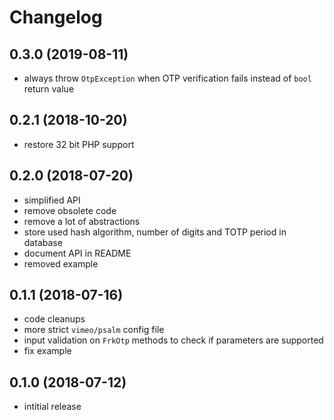 # Changelog

## 0.3.0 (2019-08-11)
- always throw `OtpException` when OTP verification fails instead of `bool` 
  return value

## 0.2.1 (2018-10-20)
- restore 32 bit PHP support

## 0.2.0 (2018-07-20)
- simplified API
- remove obsolete code
- remove a lot of abstractions
- store used hash algorithm, number of digits and TOTP period in database
- document API in README
- removed example

## 0.1.1 (2018-07-16)
- code cleanups
- more strict `vimeo/psalm` config file
- input validation on `FrkOtp` methods to check if parameters are supported
- fix example

## 0.1.0 (2018-07-12)
- intitial release
